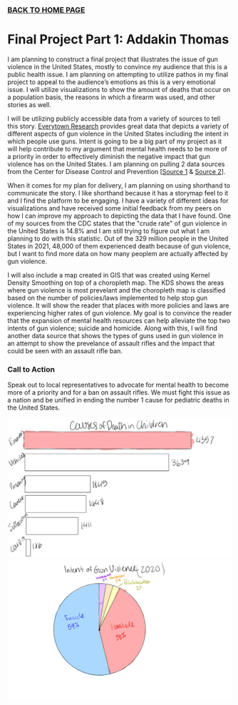 ### [BACK TO HOME PAGE](https://addak1nthomas.github.io/portfolio/)

# Final Project Part 1: Addakin Thomas
I am planning to construct a final project that illustrates the issue of gun violence in the United States, mostly to convince my audience that this is a public health issue. I am planning on attempting to utilize pathos in my final project to appeal to the audience’s emotions as this is a very emotional issue. I will utilize visualizations to show the amount of deaths that occur on a population basis, the reasons in which a firearm was used, and other stories as well.

I will be utilizing publicly accessible data from a variety of sources to tell this story. [Everytown Research](https://everytownresearch.org/report/gun-violence-in-america/) provides great data that depicts a variety of different aspects of gun violence in the United States including the intent in which people use guns. Intent is going to be a big part of my project as it will help contribute to my argument that mental health needs to be more of a priority in order to effectively diminish the negative impact that gun violence has on the United States. I am planning on pulling 2 data sources from the Center for Disease Control and Prevention [[Source 1](https://wonder.cdc.gov/controller/saved/D176/D298F965) & [Source 2](https://wonder.cdc.gov/controller/saved/D76/D262F294)]. 

When it comes for my plan for delivery, I am planning on using shorthand to communicate the story. I like shorthand because it has a storymap feel to it and I find the platform to be engaging. I have a variety of different ideas for visualizations and have received some initial feedback from my peers on how I can improve my approach to depicting the data that I have found. One of my sources from the CDC states that the "crude rate" of gun violence in the United States is 14.8% and I am still trying to figure out what I am planning to do with this statistic. Out of the 329 million people in the United States in 2021, 48,000 of them experienced death because of gun violence, but I want to find more data on how many peoplem are actually affected by gun violence. 

I will also include a map created in GIS that was created using Kernel Density Smoothing on top of a choropleth map. The KDS shows the areas where gun violence is most prevelant and the choropleth map is classified based on the number of policies/laws implemented to help stop gun violence. It will show the reader that places with more policies and laws are experiencing higher rates of gun violence. My goal is to convince the reader that the expansion of mental health resources can help alleviate the top two intents of gun violence; suicide and homicide. Along with this, I will find another data source that shows the types of guns used in gun violence in an attempt to show the prevelance of assault rifles and the impact that could be seen with an assault rifle ban.

### Call to Action
Speak out to local representatives to advocate for mental health to become more of a priority and for a ban on assault rifles. We must fight this issue as a nation and be unified in ending the number 1 cause for pediatric deaths in the United States. 

![alt text](vis2.jpg)
![alt text](unnamed.jpg)
